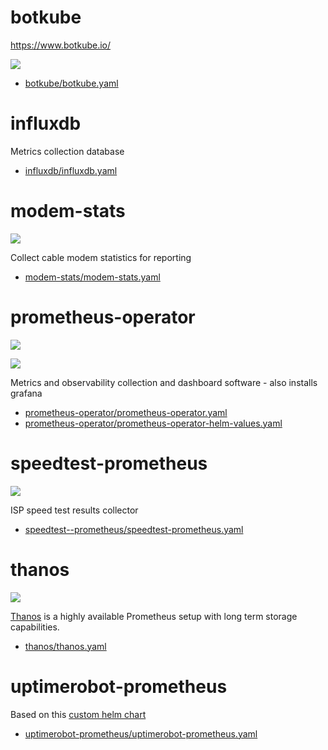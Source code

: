 # botkube

https://www.botkube.io/

![](https://i.imgur.com/Z7JdN2a.png)

* [botkube/botkube.yaml](botkube/botkube.yaml)

# influxdb

Metrics collection database

* [influxdb/influxdb.yaml](influxdb/influxdb.yaml)

# modem-stats

![](https://i.imgur.com/muHDysr.png)

Collect cable modem statistics for reporting

* [modem-stats/modem-stats.yaml](modem-stats/modem-stats.yaml)

# prometheus-operator

![](https://i.imgur.com/xFOepF3.png)

![](https://i.imgur.com/hTo49Uo.png)

Metrics and observability collection and dashboard software - also installs grafana

* [prometheus-operator/prometheus-operator.yaml](prometheus-operator/prometheus-operator.yaml)
* [prometheus-operator/prometheus-operator-helm-values.yaml](prometheus-operator/prometheus-operator-helm-values.yaml)

# speedtest-prometheus

![](https://i.imgur.com/avohPk6.png)

ISP speed test results collector

* [speedtest--prometheus/speedtest-prometheus.yaml](speedtest-prometheus/speedtest-prometheus.yaml)

# thanos

![](https://i.imgur.com/IeWqEIB.png)

[Thanos](https://github.com/thanos-io/thanos) is a highly available Prometheus setup with long term storage capabilities.

* [thanos/thanos.yaml](thanos/thanos.yaml)

# uptimerobot-prometheus

Based on this [custom helm chart](https://github.com/k8s-at-home/charts/tree/master/charts/uptimerobot-prometheus)

* [uptimerobot-prometheus/uptimerobot-prometheus.yaml](uptimerobot-prometheus/-prometheusuptimerobot.yaml)
